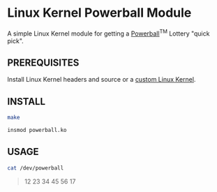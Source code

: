 
Linux Kernel Powerball Module
=============================

A simple Linux Kernel module for getting a [Powerball](http://www.powerball.com/)<sup>TM</sup> Lottery "quick pick".


PREREQUISITES
-------------

Install Linux Kernel headers and source or a [custom Linux Kernel](http://gregdonald.com/articles/how-to-build-latest-linux-kernel-from-linus-git-repo-on-debian).


INSTALL
-------

```bash
make
```

```bash
insmod powerball.ko
```


USAGE
-----

```bash
cat /dev/powerball
```
> 12 23 34 45 56 17

